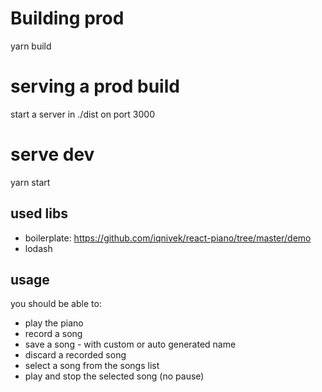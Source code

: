 
# Building prod
yarn build

# serving a prod build
start a server in ./dist on port 3000

# serve dev
yarn start

## used libs
- boilerplate: https://github.com/iqnivek/react-piano/tree/master/demo
- lodash

## usage
you should be able to:
- play the piano
- record a song
- save a song - with custom or auto generated name
- discard a recorded song
- select a song from the songs list
- play and stop the selected song (no pause)